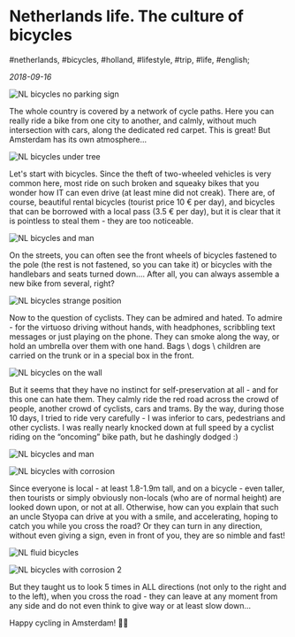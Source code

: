 # Netherlands life. The culture of bicycles

#netherlands, #bicycles, #holland, #lifestyle, #trip, #life, #english;

_2018-09-16_

![NL bicycles no parking sign](/images/netherlands-life-the-culture-of-bicycles/1.jpg "NL bicycles no parking sign")

The whole country is covered by a network of cycle paths. Here you can really ride a bike from one city to another, and calmly, without much intersection with cars, along the dedicated red carpet. This is great! But Amsterdam has its own atmosphere...

![NL bicycles under tree](/images/netherlands-life-the-culture-of-bicycles/2.jpg "NL bicycles under tree")

Let's start with bicycles. Since the theft of two-wheeled vehicles is very common here, most ride on such broken and squeaky bikes that you wonder how IT can even drive (at least mine did not creak). There are, of course, beautiful rental bicycles (tourist price 10 € per day), and bicycles that can be borrowed with a local pass (3.5 € per day), but it is clear that it is pointless to steal them - they are too noticeable.

![NL bicycles and man](/images/netherlands-life-the-culture-of-bicycles/3.jpg "NL bicycles and man")

On the streets, you can often see the front wheels of bicycles fastened to the pole (the rest is not fastened, so you can take it) or bicycles with the handlebars and seats turned down…. After all, you can always assemble a new bike from several, right?

![NL bicycles strange position](/images/netherlands-life-the-culture-of-bicycles/4.jpg "NL bicycles strange position")

Now to the question of cyclists. They can be admired and hated. To admire - for the virtuoso driving without hands, with headphones, scribbling text messages or just playing on the phone. They can smoke along the way, or hold an umbrella over them with one hand. Bags \ dogs \ children are carried on the trunk or in a special box in the front.

![NL bicycles on the wall](/images/netherlands-life-the-culture-of-bicycles/5.jpg "NL bicycles on the wall")

But it seems that they have no instinct for self-preservation at all - and for this one can hate them. They calmly ride the red road across the crowd of people, another crowd of cyclists, cars and trams. By the way, during those 10 days, I tried to ride very carefully - I was inferior to cars, pedestrians and other cyclists. I was really nearly knocked down at full speed by a cyclist riding on the “oncoming” bike path, but he dashingly dodged :)

![NL bicycles and man](/images/netherlands-life-the-culture-of-bicycles/6.jpg "NL bicycles and man")

![NL bicycles with corrosion](/images/netherlands-life-the-culture-of-bicycles/7.jpg "NL bicycles with corrosion")

Since everyone is local - at least 1.8-1.9m tall, and on a bicycle - even taller, then tourists or simply obviously non-locals (who are of normal height) are looked down upon, or not at all. Otherwise, how can you explain that such an uncle Styopa can drive at you with a smile, and accelerating, hoping to catch you while you cross the road? Or they can turn in any direction, without even giving a sign, even in front of you, they are so nimble and fast!

![NL fluid bicycles](/images/netherlands-life-the-culture-of-bicycles/8.jpg "NL fluid bicycles")

![NL bicycles with corrosion 2](/images/netherlands-life-the-culture-of-bicycles/9.jpg "NL bicycles with corrosion 2")

But they taught us to look 5 times in ALL directions (not only to the right and to the left), when you cross the road - they can leave at any moment from any side and do not even think to give way or at least slow down...

Happy cycling in Amsterdam! ✌🏼

